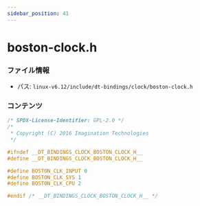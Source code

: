 ```yaml
---
sidebar_position: 41
---
```

# boston-clock.h

### ファイル情報

- パス: `linux-v6.12/include/dt-bindings/clock/boston-clock.h`

### コンテンツ

```h
/* SPDX-License-Identifier: GPL-2.0 */
/*
 * Copyright (C) 2016 Imagination Technologies
 */

#ifndef __DT_BINDINGS_CLOCK_BOSTON_CLOCK_H__
#define __DT_BINDINGS_CLOCK_BOSTON_CLOCK_H__

#define BOSTON_CLK_INPUT 0
#define BOSTON_CLK_SYS 1
#define BOSTON_CLK_CPU 2

#endif /* __DT_BINDINGS_CLOCK_BOSTON_CLOCK_H__ */

```
